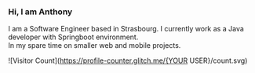 ### Hi, I am Anthony

I am a Software Engineer based in Strasbourg. I currently work as a Java developer with Springboot environment.  
In my spare time on smaller web and mobile projects.  

![Visitor Count](https://profile-counter.glitch.me/{YOUR USER}/count.svg)
